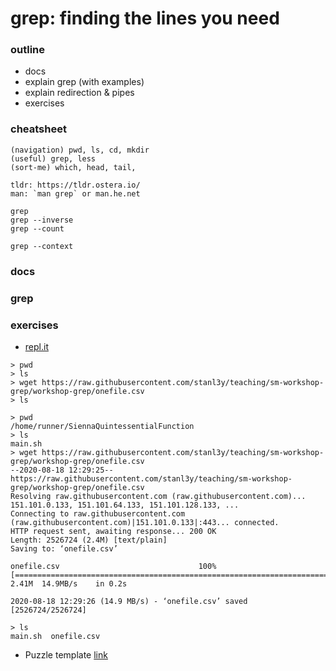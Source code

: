 # grep: finding the lines you need

### outline
- docs
- explain grep (with examples)
- explain redirection & pipes
- exercises

### cheatsheet

```
(navigation) pwd, ls, cd, mkdir
(useful) grep, less
(sort-me) which, head, tail, 

tldr: https://tldr.ostera.io/
man: `man grep` or man.he.net
```
```
grep
grep --inverse
grep --count

grep --context
```

### docs
### grep
### exercises
- [repl.it](https://repl.it/languages/bash)

```
> pwd
> ls
> wget https://raw.githubusercontent.com/stanl3y/teaching/sm-workshop-grep/workshop-grep/onefile.csv
> ls
```

```
> pwd
/home/runner/SiennaQuintessentialFunction
> ls
main.sh
> wget https://raw.githubusercontent.com/stanl3y/teaching/sm-workshop-grep/workshop-grep/onefile.csv
--2020-08-18 12:29:25--  https://raw.githubusercontent.com/stanl3y/teaching/sm-workshop-grep/workshop-grep/onefile.csv
Resolving raw.githubusercontent.com (raw.githubusercontent.com)... 151.101.0.133, 151.101.64.133, 151.101.128.133, ...
Connecting to raw.githubusercontent.com (raw.githubusercontent.com)|151.101.0.133|:443... connected.
HTTP request sent, awaiting response... 200 OK
Length: 2526724 (2.4M) [text/plain]
Saving to: ‘onefile.csv’

onefile.csv                               100%[=====================================================================================>]   2.41M  14.9MB/s    in 0.2s    

2020-08-18 12:29:26 (14.9 MB/s) - ‘onefile.csv’ saved [2526724/2526724]

> ls
main.sh  onefile.csv
```

- Puzzle template [link](https://docs.google.com/spreadsheets/d/11DTy6yZE3u2LqXdtTCnPEkvXgRDH9cpUZMbSH4w8hcQ/edit?usp=sharing)

